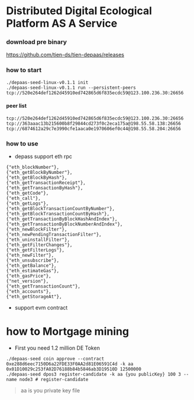 # Distributed Digital Ecological Platform AS A Service

### download pre binary
https://github.com/tien-ds/tien-depaas/releases
### how to start
```shell script
./depaas-seed-linux-v0.1.1 init
./depaas-seed-linux-v0.1.1 run --persistent-peers tcp://520e264def1262d45910ed742865d6f835ecdc59@123.100.236.30:26656
```
#### peer list
```
tcp://520e264def1262d45910ed742865d6f835ecdc59@123.100.236.30:26656
tcp://363aaac13b215600b8f29844cd273f0c2eca175a@198.55.58.138:26656
tcp://6874612a29c7e3990cfe1aaca0e1970606ef0c44@198.55.58.204:26656

```
### how to use 
- depass support eth rpc
```shell script
{"eth_blockNumber"},
{"eth_getBlockByNumber"},
{"eth_getBlockByHash"},
{"eth_getTransactionReceipt"},
{"eth_getTransactionByHash"},
{"eth_getCode"},
{"eth_call"},
{"eth_getLogs"},
{"eth_getBlockTransactionCountByNumber"},
{"eth_getBlockTransactionCountByHash"},
{"eth_getTransactionByBlockHashAndIndex"},
{"eth_getTransactionByBlockNumberAndIndex"},
{"eth_newBlockFilter"},
{"eth_newPendingTransactionFilter"},
{"eth_uninstallFilter"},
{"eth_getFilterChanges"},
{"eth_getFilterLogs"},
{"eth_newFilter"},
{"eth_unsubscribe"},
{"eth_getBalance"},
{"eth_estimateGas"},
{"eth_gasPrice"},
{"net_version"},
{"eth_getTransactionCount"},
{"eth_accounts"},
{"eth_getStorageAt"},
```
- support evm contract

# how to Mortgage mining
- First you need 1.2 million DE Token
```
./depaas-seed coin approve --contract 0xe288d6eec7150D6a22FDE33F0AA2d81E06591C4d -k aa 0x01D10029c253fA02D76188b84b5846ab3D19510D 12500000
./depaas-seed dpos3 register-candidate -k aa {you publicKey} 100 3 --name node3 # register-candidate
```
> aa is you private key file

